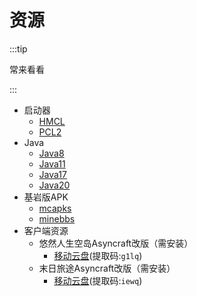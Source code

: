 # 资源

:::tip

常来看看

:::

+ 启动器
  + [HMCL](https://hmcl.huangyuhui.net/download)
  + [PCL2](https://afdian.net/p/0164034c016c11ebafcb52540025c377)
+ Java
  + [Java8](https://mirrors.tuna.tsinghua.edu.cn/Adoptium/8/jdk/x64/windows/OpenJDK8U-jdk_x64_windows_hotspot_8u402b06.msi)
  + [Java11](https://mirrors.tuna.tsinghua.edu.cn/Adoptium/11/jdk/x64/windows/OpenJDK11U-jdk_x64_windows_hotspot_11.0.22_7.msi)
  + [Java17](https://mirrors.tuna.tsinghua.edu.cn/Adoptium/17/jdk/x64/windows/OpenJDK17U-jdk_x64_windows_hotspot_17.0.10_7.msi)
  + [Java20](https://mirrors.tuna.tsinghua.edu.cn/Adoptium/20/jdk/x64/windows/OpenJDK20U-jdk_x64_windows_hotspot_20.0.2_9.msi)
+ 基岩版APK
  + [mcapks](https://mcapks.net)
  + [minebbs](https://mc.minebbs.com)
+ 客户端资源
  + 悠然人生空岛Asyncraft改版（需安装）
    + [移动云盘](https://caiyun.139.com/m/i?2ci6Pzm88fwao)(提取码:`g1lq`)
  + 末日旅途Asyncraft改版（需安装）
    + [移动云盘](https://caiyun.139.com/m/i?2dj4A4s1LQfzi)(提取码:`iewq`)
